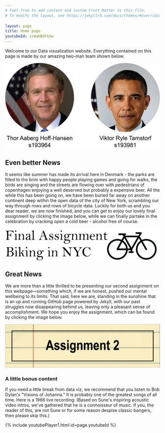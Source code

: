 ```yaml
---
# Feel free to add content and custom Front Matter to this file.
# To modify the layout, see https://jekyllrb.com/docs/themes/#overriding-theme-defaults

layout: page
title: Home page
youtubeId: zcWaHBOFkUw
---
```

Welcome to our Data visualization website. Everything contained on this page is made by our amazing two-man team shown below. 

![Place holder image](/Who.png)


## Even better News
It seems like summer has made its arrival here in Denmark - the parks are filled to the brim with happy people playing games and going for walks, the birds are singing and the streets are flowing over with pedestrians of copenhagen enjoying a well deserved but probably a expensive beer. All the while this has been going on, we have been buried far away on another continent deep within the open data of the city of New York, scrambling our way through rows and rows of bicycle data. Luckily for both us and you dear reader, we are now finished, and you can get to enjoy our lovely final assignment by clicking the image below, while we can finally partake in the celebration by cracking open a cold beer - alcohol free of course.

[![Final assignment link](/finallink.png)](/02806site/page2/)

## Great News
We are more than a little thrilled to be presenting our second assignment on this webpage—something which, if we are honest, pushed our mental wellbeing to its limits. That said, here we are, standing in the sunshine that is an up and running GitHub page powered by Jekyll, with our past struggles now disappearing behind us, leaving only a pleasant sense of accomplishment. We hope you enjoy the assignment, which can be found by clicking the image below.



[![Assignment 2 link](/Link_image.png)](/02806site/page1/)

### A little bonus content
If you need a little break from data viz, we recommend that you listen to Bob Dylan's "Visions of Johanna." It is probably one of the greatest songs of all time. Here is a 1966 live recording: (Based on Sune's inspiring acoustic video intros, we've gathered that he is a connoisseur of music. If you, the reader of this, are not Sune or for some reason despise classic bangers, then please skip this.)


{% include youtubePlayer1.html id=page.youtubeId %}
